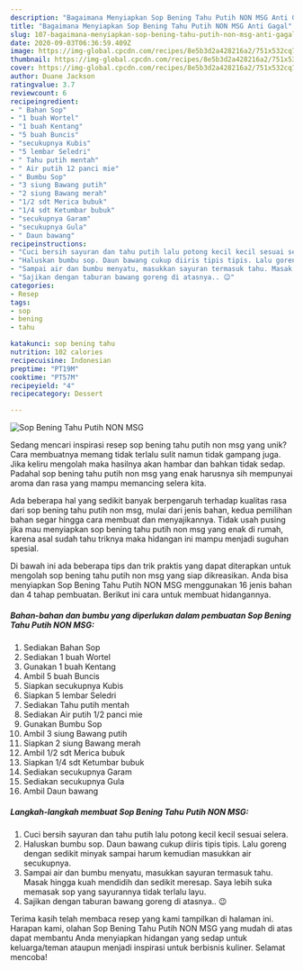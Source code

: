 ```yaml
---
description: "Bagaimana Menyiapkan Sop Bening Tahu Putih NON MSG Anti Gagal"
title: "Bagaimana Menyiapkan Sop Bening Tahu Putih NON MSG Anti Gagal"
slug: 107-bagaimana-menyiapkan-sop-bening-tahu-putih-non-msg-anti-gagal
date: 2020-09-03T06:36:59.409Z
image: https://img-global.cpcdn.com/recipes/8e5b3d2a428216a2/751x532cq70/sop-bening-tahu-putih-non-msg-foto-resep-utama.jpg
thumbnail: https://img-global.cpcdn.com/recipes/8e5b3d2a428216a2/751x532cq70/sop-bening-tahu-putih-non-msg-foto-resep-utama.jpg
cover: https://img-global.cpcdn.com/recipes/8e5b3d2a428216a2/751x532cq70/sop-bening-tahu-putih-non-msg-foto-resep-utama.jpg
author: Duane Jackson
ratingvalue: 3.7
reviewcount: 6
recipeingredient:
- " Bahan Sop"
- "1 buah Wortel"
- "1 buah Kentang"
- "5 buah Buncis"
- "secukupnya Kubis"
- "5 lembar Seledri"
- " Tahu putih mentah"
- " Air putih 12 panci mie"
- " Bumbu Sop"
- "3 siung Bawang putih"
- "2 siung Bawang merah"
- "1/2 sdt Merica bubuk"
- "1/4 sdt Ketumbar bubuk"
- "secukupnya Garam"
- "secukupnya Gula"
- " Daun bawang"
recipeinstructions:
- "Cuci bersih sayuran dan tahu putih lalu potong kecil kecil sesuai selera."
- "Haluskan bumbu sop. Daun bawang cukup diiris tipis tipis. Lalu goreng dengan sedikit minyak sampai harum kemudian masukkan air secukupnya."
- "Sampai air dan bumbu menyatu, masukkan sayuran termasuk tahu. Masak hingga kuah mendidih dan sedikit meresap. Saya lebih suka memasak sop yang sayurannya tidak terlalu layu."
- "Sajikan dengan taburan bawang goreng di atasnya.. 😉"
categories:
- Resep
tags:
- sop
- bening
- tahu

katakunci: sop bening tahu 
nutrition: 102 calories
recipecuisine: Indonesian
preptime: "PT19M"
cooktime: "PT57M"
recipeyield: "4"
recipecategory: Dessert

---
```



![Sop Bening Tahu Putih NON MSG](https://img-global.cpcdn.com/recipes/8e5b3d2a428216a2/751x532cq70/sop-bening-tahu-putih-non-msg-foto-resep-utama.jpg)

Sedang mencari inspirasi resep sop bening tahu putih non msg yang unik? Cara membuatnya memang tidak terlalu sulit namun tidak gampang juga. Jika keliru mengolah maka hasilnya akan hambar dan bahkan tidak sedap. Padahal sop bening tahu putih non msg yang enak harusnya sih mempunyai aroma dan rasa yang mampu memancing selera kita.



Ada beberapa hal yang sedikit banyak berpengaruh terhadap kualitas rasa dari sop bening tahu putih non msg, mulai dari jenis bahan, kedua pemilihan bahan segar hingga cara membuat dan menyajikannya. Tidak usah pusing jika mau menyiapkan sop bening tahu putih non msg yang enak di rumah, karena asal sudah tahu triknya maka hidangan ini mampu menjadi suguhan spesial.


Di bawah ini ada beberapa tips dan trik praktis yang dapat diterapkan untuk mengolah sop bening tahu putih non msg yang siap dikreasikan. Anda bisa menyiapkan Sop Bening Tahu Putih NON MSG menggunakan 16 jenis bahan dan 4 tahap pembuatan. Berikut ini cara untuk membuat hidangannya.

<!--inarticleads1-->

##### Bahan-bahan dan bumbu yang diperlukan dalam pembuatan Sop Bening Tahu Putih NON MSG:

1. Sediakan  Bahan Sop
1. Sediakan 1 buah Wortel
1. Gunakan 1 buah Kentang
1. Ambil 5 buah Buncis
1. Siapkan secukupnya Kubis
1. Siapkan 5 lembar Seledri
1. Sediakan  Tahu putih mentah
1. Sediakan  Air putih 1/2 panci mie
1. Gunakan  Bumbu Sop
1. Ambil 3 siung Bawang putih
1. Siapkan 2 siung Bawang merah
1. Ambil 1/2 sdt Merica bubuk
1. Siapkan 1/4 sdt Ketumbar bubuk
1. Sediakan secukupnya Garam
1. Sediakan secukupnya Gula
1. Ambil  Daun bawang




<!--inarticleads2-->

##### Langkah-langkah membuat Sop Bening Tahu Putih NON MSG:

1. Cuci bersih sayuran dan tahu putih lalu potong kecil kecil sesuai selera.
1. Haluskan bumbu sop. Daun bawang cukup diiris tipis tipis. Lalu goreng dengan sedikit minyak sampai harum kemudian masukkan air secukupnya.
1. Sampai air dan bumbu menyatu, masukkan sayuran termasuk tahu. Masak hingga kuah mendidih dan sedikit meresap. Saya lebih suka memasak sop yang sayurannya tidak terlalu layu.
1. Sajikan dengan taburan bawang goreng di atasnya.. 😉




Terima kasih telah membaca resep yang kami tampilkan di halaman ini. Harapan kami, olahan Sop Bening Tahu Putih NON MSG yang mudah di atas dapat membantu Anda menyiapkan hidangan yang sedap untuk keluarga/teman ataupun menjadi inspirasi untuk berbisnis kuliner. Selamat mencoba!
